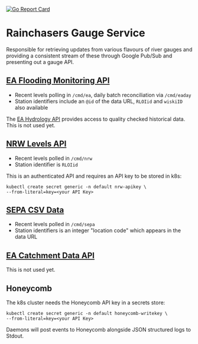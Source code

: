 [![Go Report Card](https://goreportcard.com/badge/github.com/rainchasers/com.rainchasers.gauge)](https://goreportcard.com/report/github.com/rainchasers/com.rainchasers.gauge)

# Rainchasers Gauge Service

Responsible for retrieving updates from various flavours of river gauges and providing a consistent stream of these through Google Pub/Sub and presenting out a gauge API.

## [EA Flooding Monitoring API](http://environment.data.gov.uk/flood-monitoring/doc/reference)

* Recent levels polling in `/cmd/ea`, daily batch reconciliation via `/cmd/eaday`
* Station identifiers include an `@id` of the data URL, `RLOIid` and `wiskiID` also available

The [EA Hydrology API](https://environment.data.gov.uk/hydrology/doc/reference) provides access to quality checked historical data. This is not used yet.

## [NRW Levels API](https://api-portal.naturalresources.wales/docs/services/577521aed81b570928363e10/operations/577521e0d81b570928363e11)

* Recent levels polled in `/cmd/nrw`
* Station identifier is `RLOIid`

This is an authenticated API and requires an API key to be stored in k8s:

    kubectl create secret generic -n default nrw-apikey \
    --from-literal=key=<your API Key>

## [SEPA CSV Data](http://apps.sepa.org.uk/waterlevels/)

* Recent levels polled in `/cmd/sepa`
* Station identifiers is an integer "location code" which appears in the data URL

## [EA Catchment Data API](https://environment.data.gov.uk/catchment-planning/ui/reference)

This is not used yet.

## Honeycomb

The k8s cluster needs the Honeycomb API key in a secrets store:

    kubectl create secret generic -n default honeycomb-writekey \
    --from-literal=key=<your API Key>

Daemons will post events to Honeycomb alongside JSON structured logs to Stdout.
